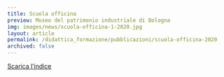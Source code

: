 ```yaml
---
title: Scuola officina
preview: Museo del patrimonio industriale di Bologna
img: images/news/scuola-officina-1-2020.jpg
layout: article
permalink: /didattica_formazione/pubblicazioni/scuola-officina-2020
archived: false
---
```


[Scarica l’indice](../../images/news/scuola-officina-1-2020.pdf)
